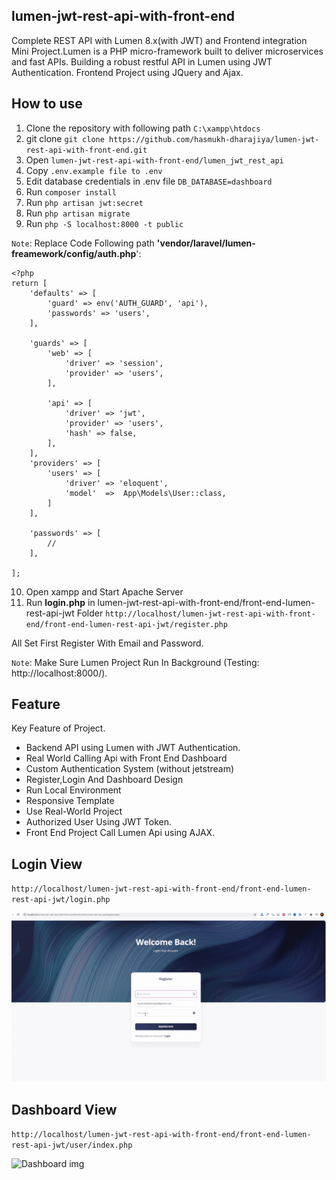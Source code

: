 ## lumen-jwt-rest-api-with-front-end
Complete REST API with Lumen 8.x(with JWT) and Frontend integration Mini Project.Lumen is a PHP micro-framework built to deliver microservices and fast APIs.
Building a robust restful API in Lumen using JWT Authentication. Frontend Project using JQuery and Ajax.

## How to use

1. Clone the repository with following path `C:\xampp\htdocs`
2. git clone `git clone https://github.com/hasmukh-dharajiya/lumen-jwt-rest-api-with-front-end.git`
3. Open `lumen-jwt-rest-api-with-front-end/lumen_jwt_rest_api` 
4. Copy `.env.example file to .env`
5. Edit database credentials in .env file `DB_DATABASE=dashboard`
6. Run `composer install`
7. Run `php artisan jwt:secret`
8. Run `php artisan migrate`
9. Run `php -S localhost:8000 -t public`

`Note`: Replace Code Following path **'vendor/laravel/lumen-freamework/config/auth.php**':

```
<?php
return [
    'defaults' => [
        'guard' => env('AUTH_GUARD', 'api'),
        'passwords' => 'users',
    ],
   
    'guards' => [
        'web' => [
            'driver' => 'session',
            'provider' => 'users',
        ],

        'api' => [
            'driver' => 'jwt',
            'provider' => 'users',
            'hash' => false,
        ],
    ],
    'providers' => [
        'users' => [
            'driver' => 'eloquent',
            'model'  =>  App\Models\User::class,
        ]
    ],
    
    'passwords' => [
        //
    ],

];

```
10. Open xampp and Start Apache Server
11. Run **login.php** in lumen-jwt-rest-api-with-front-end/front-end-lumen-rest-api-jwt Folder `http://localhost/lumen-jwt-rest-api-with-front-end/front-end-lumen-rest-api-jwt/register.php`

All Set First Register With Email and Password. 

`Note`: Make Sure Lumen Project Run In Background (Testing: http://localhost:8000/).

## Feature
Key Feature of Project.

- Backend API using Lumen with JWT Authentication.
- Real World Calling Api with Front End Dashboard
- Custom Authentication System (without jetstream)
- Register,Login And Dashboard Design
- Run Local Environment
- Responsive Template
- Use Real-World Project
- Authorized User Using JWT Token.
- Front End Project Call Lumen Api using AJAX.

## Login View
`http://localhost/lumen-jwt-rest-api-with-front-end/front-end-lumen-rest-api-jwt/login.php`

![Login img](front-end-lumen-rest-api-jwt/assets/img/Dashboard-imgs/login.gif)

## Dashboard View
`http://localhost/lumen-jwt-rest-api-with-front-end/front-end-lumen-rest-api-jwt/user/index.php`

![Dashboard img](front-end-lumen-rest-api-jwt/assets/img/Dashboard-imgs/Dashboard.gif)


